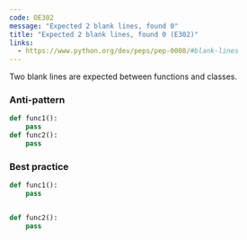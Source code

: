 ```yaml
---
code: OE302
message: "Expected 2 blank lines, found 0"
title: "Expected 2 blank lines, found 0 (E302)"
links:
  - https://www.python.org/dev/peps/pep-0008/#blank-lines
---
```


Two blank lines are expected between functions and classes.

### Anti-pattern

```python
def func1():
    pass
def func2():
    pass
```

### Best practice

```python
def func1():
    pass


def func2():
    pass
```
